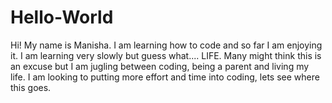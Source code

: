 # Hello-World

Hi! My name is Manisha. I am learning how to code and so far I am enjoying it. I am learning very slowly but guess what.... LIFE. Many might think this is an excuse but I am jugling between coding, being a parent and living my life. I am looking to putting more effort and time into coding, lets see where this goes.
